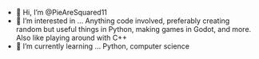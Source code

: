 - 👋 Hi, I’m @PieAreSquared11
- 👀 I’m interested in ... Anything code involved, preferably creating random but useful things in Python, making games in Godot, and more. Also like playing around with C++
- 🌱 I’m currently learning ... Python, computer science
